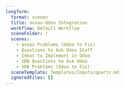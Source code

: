 ```yaml
---
longform:
  format: scenes
  title: avxav-Odoo Integration
  workflow: Default Workflow
  sceneFolder: /
  scenes:
    - avxav Problems (Odoo to Fix)
    - Questions to Ask Odoo Staff
    - Ideas to Implement in Odoo
    - SDB Questions to Ask Odoo
    - SDB Problems (Odoo to Fix)
  sceneTemplate: Templates/Inputs/quartz.md
  ignoredFiles: []
---
```

